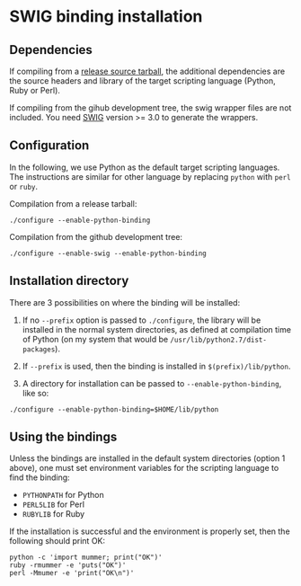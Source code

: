 # SWIG binding installation

## Dependencies

If compiling from a [release source tarball](releases), the additional
dependencies are the source headers and library of the target scripting
language (Python, Ruby or Perl).

If compiling from the gihub development tree, the swig wrapper files
are not included. You need [SWIG](http://www.swig.org/) version >=
3.0 to generate the wrappers.

## Configuration

In the following, we use Python as the default target scripting
languages. The instructions are similar for other language by
replacing `python` with `perl` or `ruby`.

Compilation from a release tarball:

```Shell
./configure --enable-python-binding
```

Compilation from the github development tree:

```Shell
./configure --enable-swig --enable-python-binding
```

## Installation directory

There are 3 possibilities on where the binding will be installed:

1. If no `--prefix` option is passed to `./configure`, the library
will be installed in the normal system directories, as defined at
compilation time of Python (on my system that would be
`/usr/lib/python2.7/dist-packages`).

2. If `--prefix` is used, then the binding is installed in
`$(prefix)/lib/python`.

3. A directory for installation can be passed to `--enable-python-binding`, like so:

```Shell
./configure --enable-python-binding=$HOME/lib/python
```

## Using the bindings

Unless the bindings are installed in the default system directories
(option 1 above), one must set environment variables for the scripting
language to find the binding:

* `PYTHONPATH` for Python
* `PERL5LIB` for Perl
* `RUBYLIB` for Ruby

If the installation is successful and the environment is properly set,
then the following should print OK:

```Shell
python -c 'import mummer; print("OK")'
ruby -rmummer -e 'puts("OK")'
perl -Mmumer -e 'print("OK\n")'
```
